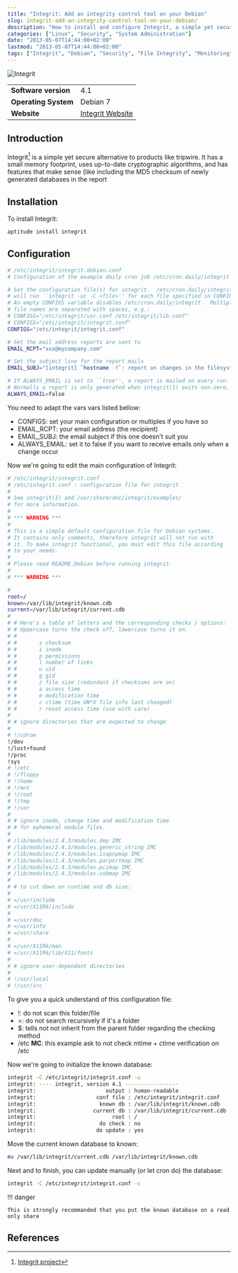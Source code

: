 ```yaml
---
title: "Integrit: Add an integrity control tool on your Debian"
slug: integrit-add-an-integrity-control-tool-on-your-debian/
description: "How to install and configure Integrit, a simple yet secure alternative to tripwire for file integrity monitoring on Debian systems."
categories: ["Linux", "Security", "System Administration"]
date: "2013-05-07T14:44:00+02:00"
lastmod: "2013-05-07T14:44:00+02:00"
tags: ["Integrit", "Debian", "Security", "File Integrity", "Monitoring"]
---
```


![Integrit](../../../static/images/poweredbylinux.avif)


|||
|-|-|
| **Software version** | 4.1 |
| **Operating System** | Debian 7 |
| **Website** | [Integrit Website](https://sourceforge.net/projects/integrit/) |


## Introduction

Integrit[^1] is a simple yet secure alternative to products like tripwire. It has a small memory footprint, uses up-to-date cryptographic algorithms, and has features that make sense (like including the MD5 checksum of newly generated databases in the report

## Installation

To install Integrit:

```bash
aptitude install integrit
```

## Configuration

``` bash hl_lines="10 13"
# /etc/integrit/integrit.debian.conf
# Configuration of the example daily cron job /etc/cron.daily/integrit

# Set the configuration file(s) for integrit.  /etc/cron.daily/integrit
# will run ``integrit -uc -C <file>'' for each file specified in CONFIGS.
# An empty CONFIGS variable disables /etc/cron.daily/integrit.  Multiple
# file names are separated with spaces, e.g.:
# CONFIGS="/etc/integrit/usr.conf /etc/integrit/lib.conf"
# CONFIGS="/etc/integrit/integrit.conf"
CONFIGS="/etc/integrit/integrit.conf"

# Set the mail address reports are sent to
EMAIL_RCPT="xxx@mycompany.com"

# Set the subject line for the report mails
EMAIL_SUBJ="[integrit] `hostname -f`: report on changes in the filesystems"

# If ALWAYS_EMAIL is set to ``true'', a report is mailed on every run.
# Normally a report is only generated when integrit(1) exits non-zero.
ALWAYS_EMAIL=false
```

You need to adapt the vars vars listed bellow:

- CONFIGS: set your main configuration or multiples if you have so
- EMAIL_RCPT: your email address (the recipient)
- EMAIL_SUBJ: the email subject if this one doesn't suit you
- ALWAYS_EMAIL: set it to false if you want to receive emails only when a change occur

Now we're going to edit the main configuration of Integrit:

``` bash hl_lines="19-21 41-44"
# /etc/integrit/integrit.conf
# /etc/integrit.conf : configuration file for integrit
#
# See integrit(1) and /usr/share/doc/integrit/examples/
# for more information.
#
# *** WARNING ***
#
# This is a simple default configuration file for Debian systems.
# It contains only comments, therefore integrit will not run with
# it. To make integrit functional, you must edit this file according
# to your needs.
#
# Please read README.Debian before running integrit.
#
# *** WARNING ***

#
root=/
known=/var/lib/integrit/known.cdb
current=/var/lib/integrit/current.cdb
#
# # Here's a table of letters and the corresponding checks / options:
# # Uppercase turns the check off, lowercase turns it on.
# #
# # 	  s	checksum
# # 	  i	inode
# # 	  p	permissions
# # 	  l	number of links
# # 	  u	uid
# # 	  g	gid
# # 	  z	file size (redundant if checksums are on)
# # 	  a	access time
# # 	  m	modification time
# # 	  c	ctime (time UN*X file info last changed)
# # 	  r	reset access time (use with care)
#
# # ignore directories that are expected to change
#
# !/cdrom
!/dev
!/lost+found
!/proc
!sys
# !/etc
# !/floppy
# !/home
# !/mnt
# !/root
# !/tmp
# !/var
#
# # ignore inode, change time and modification time
# # for ephemeral module files.
#
# /lib/modules/2.4.3/modules.dep IMC
# /lib/modules/2.4.3/modules.generic_string IMC
# /lib/modules/2.4.3/modules.isapnpmap IMC
# /lib/modules/2.4.3/modules.parportmap IMC
# /lib/modules/2.4.3/modules.pcimap IMC
# /lib/modules/2.4.3/modules.usbmap IMC
#
# # to cut down on runtime and db size:
#
# =/usr/include
# =/usr/X11R6/include
#
# =/usr/doc
# =/usr/info
# =/usr/share
#
# =/usr/X11R6/man
# =/usr/X11R6/lib/X11/fonts
#
# # ignore user-dependant directories
#
# !/usr/local
# !/usr/src
```

To give you a quick understand of this configuration file:

- !: do not scan this folder/file
- =: do not search recursively if it's a folder
- $: tells not not inherit from the parent folder regarding the checking method
- /etc **MC**: this example ask to not check mtime + ctime verification on /etc

Now we're going to initialize the known database:

```bash
integrit -C /etc/integrit/integrit.conf -u
integrit: ---- integrit, version 4.1 -----------------
integrit:                      output : human-readable
integrit:                   conf file : /etc/integrit/integrit.conf
integrit:                    known db : /var/lib/integrit/known.cdb
integrit:                  current db : /var/lib/integrit/current.cdb
integrit:                        root : /
integrit:                    do check : no
integrit:                   do update : yes
```

Move the current known database to known:

```bash
mv /var/lib/integrit/current.cdb /var/lib/integrit/known.cdb
```

Next and to finish, you can update manually (or let cron do) the database:

```bash
integrit -C /etc/integrit/integrit.conf -c
```

!!! danger

    This is strongly recommanded that you put the known database on a read only share

## References

[^1]: [Integrit project](https://sourceforge.net/projects/integrit)

